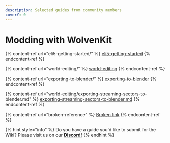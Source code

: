 ```yaml
---
description: Selected guides from community members
coverY: 0
---
```


# Modding with WolvenKit

{% content-ref url="eli5-getting-started/" %}
[eli5-getting-started](eli5-getting-started/)
{% endcontent-ref %}

{% content-ref url="world-editing/" %}
[world-editing](world-editing/)
{% endcontent-ref %}

{% content-ref url="exporting-to-blender/" %}
[exporting-to-blender](exporting-to-blender/)
{% endcontent-ref %}

{% content-ref url="world-editing/exporting-streaming-sectors-to-blender.md" %}
[exporting-streaming-sectors-to-blender.md](world-editing/exporting-streaming-sectors-to-blender.md)
{% endcontent-ref %}

{% content-ref url="broken-reference" %}
[Broken link](broken-reference)
{% endcontent-ref %}

{% hint style="info" %}
Do you have a guide you'd like to submit for the Wiki? Please visit us on our [**Discord!**](../help/community.md)
{% endhint %}
